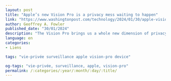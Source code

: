 ```yaml
---
layout: post
title: "Apple’s new Vision Pro is a privacy mess waiting to happen"
link: "https://www.washingtonpost.com/technology/2024/01/30/apple-vision-pro-privacy"
author: Geoffrey A. Fowler
published_date: "30/01/2024"
description: "The Vision Pro brings us a whole new dimension of privacy risks. Apple appears to have only partial solutions. "
language: en
categories:
- Liens

tags: "vie-privée surveillance apple vision-pro device"

og-tags: "vie-privée, surveillance, apple, vision-pro"
permalink: /:categories/:year/:month/:day/:title/
---
```

